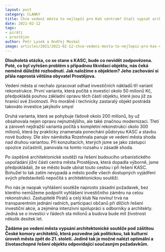```yaml
---
layout: post
category: CLANKY
title: Chce vedení města to nejlepší pro KaS centrum? Stačí vypsat architektonickou soutěž
date: 2021-02-12
tags: 
- piráti
- prostějov
author: Petr Lysek a Ondřej Moskal
image: articles/2021/2021-02-12-chce-vedeni-mesta-to-nejlepsi-pro-kas-centrum-staci-vypsat-architektonickou-soutez.jpg  #751x422 pixelu
---
```

**Dlouholetá otázka, co se stane s KASC, bude co nevidět zodpovězena. Poté, co byl vyřešen problém s případnou likvidací objektu, nás čeká neméně důležité rozhodnutí. Jak naložíme s objektem? Jeho zachování si přála naprostá většina obyvatel Prostějova.**

Vedení města si nechalo zpracovat odhad investičních nákladů tří variant rekonstrukce. První varianta, která počítá s investicí okolo 50 milionů Kč, předpokládá pouhou základní opravu těch částí objektu, které jsou již za hranicí své životnosti. Pro morálně i technicky zastaralý objekt postrádá takováto investice jakýkoliv smysl

Druhá varianta, která se pohybuje řádově okolo 200 milionů, by už obsahovala nejen opravu nejnutnějšího, ale také značnou modernizaci. Třetí a zároveň nejdražší varianta počítá s kompletní rekonstrukcí okolo 300 milionů, která by prakticky znamenala ponechání půdorysu KASC a stavbu nové budovy. Dle slov náměstka Rozehnala panuje ve vedení města shoda nad druhou variantou. Při konzultacích, kterých jsme se jako zástupci opozice zúčastnili, panovala na tomto rozsahu v zásadě shoda. 

Po úspěšné architektonické soutěži na řešení budoucího urbanistického uspořádání jižní části centra města Prostějova, která dopadla výborně, jsme předpokládali, že se město bude ubírat touto cestou i při řešení KASC. Bohužel to tak zatím nevypadá a město podle všech dostupných vyjádření svých představitelů nepočítá s architektonickou soutěží. 

Pro nás je naopak vyhlášení soutěže naprosto zásadní požadavek, bez kterého nemůžeme podpořit vyhlášení investičního záměru na celou rekonstrukci. Zastupitelé Pirátů a celý klub Na rovinu! trvá na transparentním jednání radních, participaci občanů při dílčích řešení investiční akce, a zejména intenzivní spolupráci s odborníky a architekty. Jedná se o investici v řádech sta milionů a budova bude mít životnost několik desítek let. 

**Žádáme po vedení města vypsání architektonické soutěže pod záštitou České komory architektů, která pozvedne jak politickou, tak kulturní úroveň města zpět do 21. století. Jedině tak je možné nalézt optimální a životaschopné řešení objektu odpovídající současným požadavkům.**
